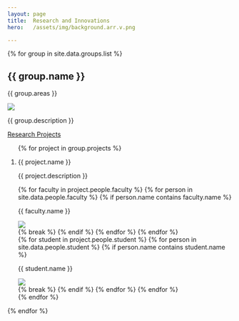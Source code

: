 ```yaml
---
layout: page
title:  Research and Innovations
hero:   /assets/img/background.arr.v.png

---
```

<div class="container research">
    {% for group in site.data.groups.list %}
        <div class="row">
            <div class="col-md-7 left">
                <h2>{{ group.name }}</h2>
                <p>{{ group.areas }}</p>
                <img src="/assets/img/{{ group.banner }}">
            </div>
            <div class="col-md-5 right">
                <p>{{ group.description }}</p>
                <a href="javascript:void(0)" onclick='$("#{{ group.name | remove:" "}}").slideToggle();'>Research Projects</a>
                <ol class="projects" id="{{ group.name | remove:" "}}">
                    {% for project in group.projects %}
                        <li class="project_showcase">
                            <p class="project_name">{{ project.name }}</p>
                            <p class="project_description">{{ project.description }}</p>
                            <div class="project_faculty">
                                {% for faculty in project.people.faculty %}
                                    {% for person in site.data.people.faculty %}
                                        {% if person.name contains faculty.name %}
                                            <div class="person">
                                                <p class="name">{{ faculty.name }}</p>
                                                <img src="{{ person.img }}">
                                            </div>
                                            {% break %}
                                        {% endif %}
                                    {% endfor %}
                                {% endfor %}
                            </div>
                            <div class="project_student">
                                {% for student in project.people.student %}
                                    {% for person in site.data.people.student %}
                                        {% if person.name contains student.name %}
                                            <div class="person">
                                                <p class="name">{{ student.name }}</p>
                                                <img src="{{ person.img }}">
                                            </div>
                                            {% break %}
                                        {% endif %}
                                    {% endfor %}
                                {% endfor %}
                            </div>
                        </li>
                    {% endfor %}
                </ol>
            </div>
        </div>
    {% endfor %}
</div>